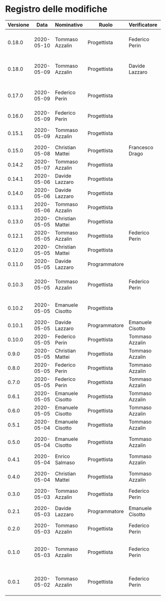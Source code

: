 # Registro delle modifiche
Versione | Data | Nominativo | Ruolo | Verificatore | Descrizione
------------- | ------------- | ------------- | ------------- | ------------- | -------------
0.18.0 | 2020-05-10 | Tommaso Azzalin | Progettista | Federico Perin | Aggiunta e verifica della sezione §4.3 e §4.3.1.
0.18.0 | 2020-05-09 | Tommaso Azzalin | Progettista | Davide Lazzaro | Aggiunta e verifica della introduzione di §4 e §5.
0.17.0 | 2020-05-09 | Federico Perin | Progettista | | Aggiunta e verifica appendice glossario.
0.16.0 | 2020-05-09 | Federico Perin | Progettista | | Aggiunta e verifica §1.1.
0.15.1 | 2020-05-09 | Tommaso Azzalin | Progettista | | Aggiornamento e verifica API e §4.6.
0.15.0 | 2020-05-08 | Christian Mattei | Progettista | Francesco Drago | Stesura e verifica §2.3.
0.14.2 | 2020-05-07 | Tommaso Azzalin | Progettista | | Aggiornate e verificate §4.5.
0.14.1 | 2020-05-06 | Davide Lazzaro | Progettista | | Finita e verificata §4.4.
0.14.0 | 2020-05-06 | Davide Lazzaro | Progettista | | Aggiunta e verificata §4.4.
0.13.1 | 2020-05-06 | Tommaso Azzalin | Progettista | | Aggiornati e verificati §4.6.
0.13.0 | 2020-05-05 | Christian Mattei | Progettista | | Stesura e verifica §2.6. 
0.12.1 | 2020-05-05 | Tommaso Azzalin | Progettista | Federico Perin | Modifica e verifica §4.2.
0.12.0 | 2020-05-05 | Christian Mattei | Progettista | | Stesura e verifica §2.4. 
0.11.0 | 2020-05-05 | Davide Lazzaro | Programmatore | | Aggiunta e verificata §4.5.
0.10.3 | 2020-05-05 | Tommaso Azzalin | Progettista | Federico Perin | Correzione e verifica documentazione API.
0.10.2 | 2020-05-05 | Emanuele Cisotto | Progettista | | Correzione e verifica §3.6 §3.7.
0.10.1 | 2020-05-05| Davide Lazzaro | Programmatore | Emanuele Cisotto | modifica §4.6.
0.10.0 | 2020-05-05 | Federico Perin | Progettista | Tommaso Azzalin | Stesura e verifica §3.2.
0.9.0 | 2020-05-05 | Christian Mattei | Progettista | Tommaso Azzalin | Aggiunto e verificato §2.5. 
0.8.0 | 2020-05-05 | Federico Perin   | Progettista | Tommaso Azzalin | Stesura e verifica §3.6.
0.7.0 | 2020-05-05 | Federico Perin   | Progettista | Tommaso Azzalin | Stesura e verifica §3.5.
0.6.1 | 2020-05-05 | Emanuele Cisotto | Progettista | Tommaso Azzalin | Modificato e verificato §3.7.
0.6.0 | 2020-05-05 | Emanuele Cisotto | Progettista | Tommaso Azzalin | Stesura e verifica §3.7.
0.5.1 | 2020-05-04 | Emanuele Cisotto | Progettista | Tommaso Azzalin | Modificato e verificata §3.4.
0.5.0 | 2020-05-04 | Emanuele Cisotto | Progettista | Tommaso Azzalin | Stesura e verifica §3.1 e §3.4.
0.4.1 | 2020-05-04 | Enrico Salmaso | Progettista | Tommaso Azzalin | Modificato e verifica §2.2.
0.4.0 | 2020-05-04 | Christian Mattei | Progettista | Tommaso Azzalin | Stesura e verifica §2.1 e §2.2.
0.3.0 | 2020-05-03 | Tommaso Azzalin | Progettista | Federico Perin | Aggiunta §4.2 .
0.2.1 | 2020-05-03 | Davide Lazzaro  | Programmatore | Emanuele Cisotto | Modificate e verificate §4.6 e §4.7.
0.2.0 | 2020-05-03 | Tommaso Azzalin | Progettista | Federico Perin | Aggiunta e verificata §4.5.
0.1.0 | 2020-05-03 | Tommaso Azzalin | Progettista | Federico Perin | Aggiunta estensione per visualizzazione di immagini a full-screen.
0.0.1 | 2020-05-02 | Tommaso Azzalin | Progettista | Federico Perin | Creata struttura sito web manuale manutentore.
